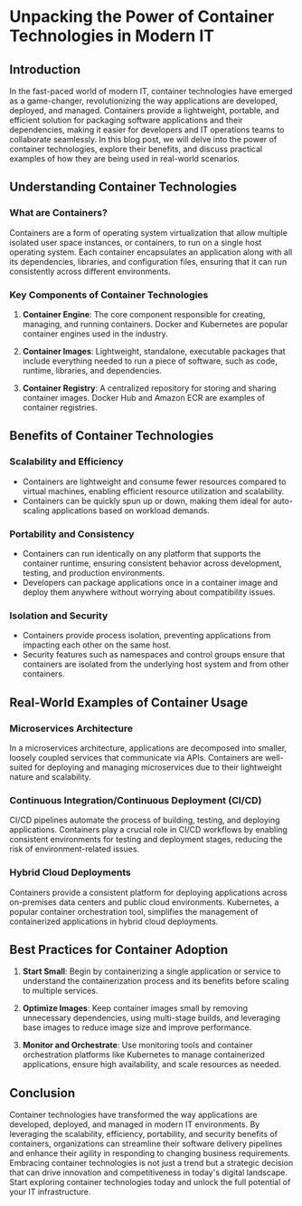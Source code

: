# Unpacking the Power of Container Technologies in Modern IT

## Introduction

In the fast-paced world of modern IT, container technologies have emerged as a game-changer, revolutionizing the way applications are developed, deployed, and managed. Containers provide a lightweight, portable, and efficient solution for packaging software applications and their dependencies, making it easier for developers and IT operations teams to collaborate seamlessly. In this blog post, we will delve into the power of container technologies, explore their benefits, and discuss practical examples of how they are being used in real-world scenarios.

## Understanding Container Technologies

### What are Containers?

Containers are a form of operating system virtualization that allow multiple isolated user space instances, or containers, to run on a single host operating system. Each container encapsulates an application along with all its dependencies, libraries, and configuration files, ensuring that it can run consistently across different environments.

### Key Components of Container Technologies

1. **Container Engine**: The core component responsible for creating, managing, and running containers. Docker and Kubernetes are popular container engines used in the industry.

2. **Container Images**: Lightweight, standalone, executable packages that include everything needed to run a piece of software, such as code, runtime, libraries, and dependencies.

3. **Container Registry**: A centralized repository for storing and sharing container images. Docker Hub and Amazon ECR are examples of container registries.

## Benefits of Container Technologies

### Scalability and Efficiency

- Containers are lightweight and consume fewer resources compared to virtual machines, enabling efficient resource utilization and scalability.
- Containers can be quickly spun up or down, making them ideal for auto-scaling applications based on workload demands.

### Portability and Consistency

- Containers can run identically on any platform that supports the container runtime, ensuring consistent behavior across development, testing, and production environments.
- Developers can package applications once in a container image and deploy them anywhere without worrying about compatibility issues.

### Isolation and Security

- Containers provide process isolation, preventing applications from impacting each other on the same host.
- Security features such as namespaces and control groups ensure that containers are isolated from the underlying host system and from other containers.

## Real-World Examples of Container Usage

### Microservices Architecture

In a microservices architecture, applications are decomposed into smaller, loosely coupled services that communicate via APIs. Containers are well-suited for deploying and managing microservices due to their lightweight nature and scalability.

### Continuous Integration/Continuous Deployment (CI/CD)

CI/CD pipelines automate the process of building, testing, and deploying applications. Containers play a crucial role in CI/CD workflows by enabling consistent environments for testing and deployment stages, reducing the risk of environment-related issues.

### Hybrid Cloud Deployments

Containers provide a consistent platform for deploying applications across on-premises data centers and public cloud environments. Kubernetes, a popular container orchestration tool, simplifies the management of containerized applications in hybrid cloud deployments.

## Best Practices for Container Adoption

1. **Start Small**: Begin by containerizing a single application or service to understand the containerization process and its benefits before scaling to multiple services.

2. **Optimize Images**: Keep container images small by removing unnecessary dependencies, using multi-stage builds, and leveraging base images to reduce image size and improve performance.

3. **Monitor and Orchestrate**: Use monitoring tools and container orchestration platforms like Kubernetes to manage containerized applications, ensure high availability, and scale resources as needed.

## Conclusion

Container technologies have transformed the way applications are developed, deployed, and managed in modern IT environments. By leveraging the scalability, efficiency, portability, and security benefits of containers, organizations can streamline their software delivery pipelines and enhance their agility in responding to changing business requirements. Embracing container technologies is not just a trend but a strategic decision that can drive innovation and competitiveness in today's digital landscape. Start exploring container technologies today and unlock the full potential of your IT infrastructure.